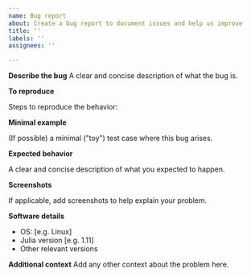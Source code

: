 ```yaml
---
name: Bug report
about: Create a bug report to document issues and help us improve
title: ''
labels: ''
assignees: ''

---
```


**Describe the bug**
A clear and concise description of what the bug is.

**To reproduce**

Steps to reproduce the behavior:

**Minimal example**

(If possible) a minimal ("toy") test case where this bug arises.

**Expected behavior**

A clear and concise description of what you expected to happen.

**Screenshots**

If applicable, add screenshots to help explain your problem.

**Software details**
 - OS: [e.g. Linux]
 - Julia version [e.g. 1.11]
 - Other relevant versions

**Additional context**
Add any other context about the problem here.

